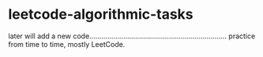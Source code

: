 # leetcode-algorithmic-tasks

later will add a new code.....................................................................
practice from time to time,
mostly LeetCode.


